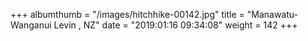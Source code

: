 +++
albumthumb = "/images/hitchhike-00142.jpg"
title = "Manawatu-Wanganui Levin , NZ"
date = "2019:01:16 09:34:08"
weight = 142
+++
